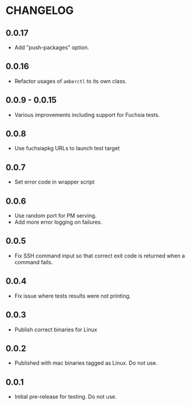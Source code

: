 # CHANGELOG

## 0.0.17

- Add "push-packages" option.

## 0.0.16

- Refactor usages of `amberctl` to its own class.

## 0.0.9 - 0.0.15

- Various improvements including support for Fuchsia tests.

## 0.0.8

- Use fuchsiapkg URLs to launch test target

## 0.0.7

- Set error code in wrapper script

## 0.0.6

- Use random port for PM serving.
- Add more error logging on failures.

## 0.0.5

- Fix SSH command input so that correct exit code is returned when a command
  fails.

## 0.0.4

- Fix issue where tests results were not printing.

## 0.0.3

- Publish correct binaries for Linux

## 0.0.2

- Published with mac binaries tagged as Linux. Do not use.

## 0.0.1

- Initial pre-release for testing. Do not use.

